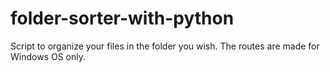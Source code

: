 # folder-sorter-with-python
Script to organize your files in the folder you wish. The routes are made for Windows OS only.
